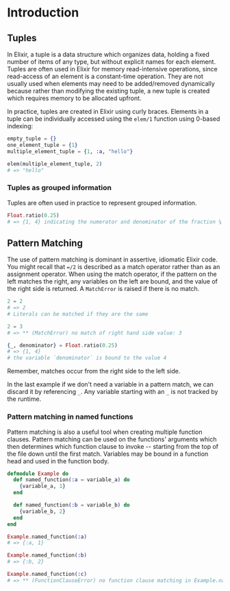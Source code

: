 # Introduction

## Tuples

In Elixir, a tuple is a data structure which organizes data, holding a fixed number of items of any type, but without explicit names for each element. Tuples are often used in Elixir for memory read-intensive operations, since read-access of an element is a constant-time operation. They are not usually used when elements may need to be added/removed dynamically because rather than modifying the existing tuple, a new tuple is created which requires memory to be allocated upfront.

In practice, tuples are created in Elixir using curly braces. Elements in a tuple can be individually accessed using the `elem/1` function using 0-based indexing:

```elixir
empty_tuple = {}
one_element_tuple = {1}
multiple_element_tuple = {1, :a, "hello"}

elem(multiple_element_tuple, 2)
# => "hello"
```

### Tuples as grouped information

Tuples are often used in practice to represent grouped information.

```elixir
Float.ratio(0.25)
# => {1, 4} indicating the numerator and denominator of the fraction ¼
```

## Pattern Matching

The use of pattern matching is dominant in assertive, idiomatic Elixir code. You might recall that `=/2` is described as a match operator rather than as an assignment operator. When using the match operator, if the pattern on the left matches the right, any variables on the left are bound, and the value of the right side is returned. A `MatchError` is raised if there is no match.

```elixir
2 = 2
# => 2
# Literals can be matched if they are the same

2 = 3
# => ** (MatchError) no match of right hand side value: 3

{_, denominator} = Float.ratio(0.25)
# => {1, 4}
# the variable `denominator` is bound to the value 4
```

Remember, matches occur from the right side to the left side.

In the last example if we don't need a variable in a pattern match, we can discard it by referencing `_`. Any variable starting with an `_` is not tracked by the runtime.

### Pattern matching in named functions

Pattern matching is also a useful tool when creating multiple function clauses. Pattern matching can be used on the functions' arguments which then determines which function clause to invoke -- starting from the top of the file down until the first match. Variables may be bound in a function head and used in the function body.

```elixir
defmodule Example do
  def named_function(:a = variable_a) do
    {variable_a, 1}
  end

  def named_function(:b = variable_b) do
    {variable_b, 2}
  end
end

Example.named_function(:a)
# => {:a, 1}

Example.named_function(:b)
# => {:b, 2}

Example.named_function(:c)
# => ** (FunctionClauseError) no function clause matching in Example.named_function/1
```
